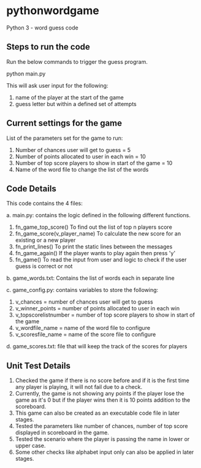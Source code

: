 # pythonwordgame
Python 3 - word guess code

## Steps to run the code ##
Run the below commands to trigger the guess program.

python main.py

This will ask user input for the following:
1. name of the player at the start of the game
2. guess letter but within a defined set of attempts

## Current settings for the game ##
List of the parameters set for the game to run:
1. Number of chances user will get to guess = 5
2. Number of points allocated to user in each win = 10
3. Number of top score players to show in start of the game = 10
4. Name of the word file to change the list of the words

## Code Details ##
This code contains the 4 files:

a. main.py:
contains the logic defined in the following different functions.

1. fn_game_top_score()
    To find out the list of top n players score
2. fn_game_score(v_player_name)
    To calculate the new score for an existing or a new player
3. fn_print_lines()
    To print the static lines between the messages
4. fn_game_again()
    If the player wants to play again then press 'y'
5. fn_game()
    To read the input from user and logic to check if the user guess is correct or not

b. game_words.txt:
Contains the list of words each in separate line

c. game_config.py:
contains variables to store the following:
1. v_chances = number of chances user will get to guess
2. v_winner_points = number of points allocated to user in each win
3. v_topscorelistnumber = number of top score players to show in start of the game
4. v_wordfile_name = name of the word file to configure
5. v_scoresfile_name = name of the score file to configure

d. game_scores.txt:
file that will keep the track of the scores for players

## Unit Test Details ##
1. Checked the game if there is no score before and if it is the first time any player is playing, it will not fail due to a check.
2. Currently, the game is not showing any points if the player lose the game as it's 0 but if the player wins then it is 10 points addition to the scoreboard.
3. This game can also be created as an executable code file in later stages.
4. Tested the parameters like number of chances, number of top score displayed in scoreboard in the game.
5. Tested the scenario where the player is passing the name in lower or upper case.
6. Some other checks like alphabet input only can also be applied in later stages.
